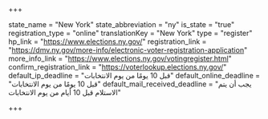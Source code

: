 +++

state_name = "New York"
state_abbreviation = "ny"
is_state = "true"
registration_type = "online"
translationKey = "New York"
type = "register"
hp_link = "https://www.elections.ny.gov/"
registration_link = "https://dmv.ny.gov/more-info/electronic-voter-registration-application"
more_info_link = "https://www.elections.ny.gov/votingregister.html"
confirm_registration_link = "https://voterlookup.elections.ny.gov/"
default_ip_deadline = "قبل 10 يومًا من يوم الانتخابات"
default_online_deadline = "قبل 10 يومًا من يوم الانتخابات"
default_mail_received_deadline = "يجب أن يتم الاستلام قبل 10 أيام من يوم الانتخابات"

+++